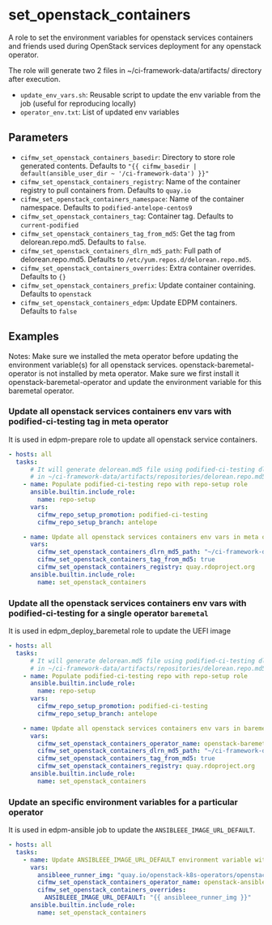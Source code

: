# set_openstack_containers
A role to set the environment variables for openstack services containers and friends
used during OpenStack services deployment for any openstack operator.

The role will generate two 2 files in ~/ci-framework-data/artifacts/ directory after execution.
- `update_env_vars.sh`: Reusable script to update the env variable from the job (useful for reproducing locally)
- `operator_env.txt`: List of updated env variables


## Parameters
* `cifmw_set_openstack_containers_basedir`: Directory to store role generated contents. Defaults to `"{{ cifmw_basedir | default(ansible_user_dir ~ '/ci-framework-data') }}"`
* `cifmw_set_openstack_containers_registry`: Name of the container registry to pull containers from. Defaults to `quay.io`
* `cifmw_set_openstack_containers_namespace`: Name of the container namespace. Defaults to `podified-antelope-centos9`
* `cifmw_set_openstack_containers_tag`: Container tag. Defaults to `current-podified`
* `cifmw_set_openstack_containers_tag_from_md5`: Get the tag from delorean.repo.md5. Defaults to `false`.
* `cifmw_set_openstack_containers_dlrn_md5_path`: Full path of delorean.repo.md5. Defaults to `/etc/yum.repos.d/delorean.repo.md5`.
* `cifmw_set_openstack_containers_overrides`: Extra container overrides. Defaults to `{}`
* `cifmw_set_openstack_containers_prefix`: Update container containing. Defaults to `openstack`
* `cifmw_set_openstack_containers_edpm`: Update EDPM containers. Defaults to `false`

## Examples

Notes: Make sure we installed the meta operator before updating the environment variable(s) for
all openstack services. openstack-baremetal-operator is not installed by meta operator. Make
sure we first install it openstack-baremetal-operator and update the environment variable for
this baremetal operator.

### Update all openstack services containers env vars with podified-ci-testing tag in meta operator

It is used in edpm-prepare role to update all openstack service containers.

```yaml
- hosts: all
  tasks:
      # It will generate delorean.md5 file using podified-ci-testing dlrn tag
      # in ~/ci-framework-data/artifacts/repositories/delorean.repo.md5
    - name: Populate podified-ci-testing repo with repo-setup role
      ansible.builtin.include_role:
        name: repo-setup
      vars:
        cifmw_repo_setup_promotion: podified-ci-testing
        cifmw_repo_setup_branch: antelope

    - name: Update all openstack services containers env vars in meta operator with podified-ci-testing
      vars:
        cifmw_set_openstack_containers_dlrn_md5_path: "~/ci-framework-data//artifacts/repositories/delorean.repo.md5"
        cifmw_set_openstack_containers_tag_from_md5: true
        cifmw_set_openstack_containers_registry: quay.rdoproject.org
      ansible.builtin.include_role:
        name: set_openstack_containers
```

### Update all the openstack services containers env vars with podified-ci-testing for a single operator `baremetal`

It is used in edpm_deploy_baremetal role to update the UEFI image
```yaml
- hosts: all
  tasks:
      # It will generate delorean.md5 file using podified-ci-testing dlrn tag
      # in ~/ci-framework-data/artifacts/repositories/delorean.repo.md5
    - name: Populate podified-ci-testing repo with repo-setup role
      ansible.builtin.include_role:
        name: repo-setup
      vars:
        cifmw_repo_setup_promotion: podified-ci-testing
        cifmw_repo_setup_branch: antelope

    - name: Update all openstack services containers env vars in baremetal operator with podified-ci-testing
      vars:
        cifmw_set_openstack_containers_operator_name: openstack-baremetal
        cifmw_set_openstack_containers_dlrn_md5_path: "~/ci-framework-data//artifacts/repositories/delorean.repo.md5"
        cifmw_set_openstack_containers_tag_from_md5: true
        cifmw_set_openstack_containers_registry: quay.rdoproject.org
      ansible.builtin.include_role:
        name: set_openstack_containers
```

### Update an specific environment variables for a particular operator

It is used in edpm-ansible job to update the `ANSIBLEEE_IMAGE_URL_DEFAULT`.

```yaml
- hosts: all
  tasks:
    - name: Update ANSIBLEEE_IMAGE_URL_DEFAULT environment variable with custom image.
      vars:
        ansibleee_runner_img: "quay.io/openstack-k8s-operators/openstack-ansibleee-runner:<random_hash>"
        cifmw_set_openstack_containers_operator_name: openstack-ansibleee
        cifmw_set_openstack_containers_overrides:
          ANSIBLEEE_IMAGE_URL_DEFAULT: "{{ ansibleee_runner_img }}"
      ansible.builtin.include_role:
        name: set_openstack_containers
```
